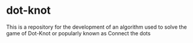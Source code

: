 # dot-knot
This is a repository for the development of an algorithm used to solve the game of Dot-Knot or popularly known as Connect the dots
